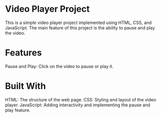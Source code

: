 # Video Player Project
This is a simple video player project implemented using HTML, CSS, and JavaScript. The main feature of this project is the ability to pause and play the video.
# Features
Pause and Play: Click on the video to pause or play it.
# Built With
HTML: The structure of the web page.
CSS: Styling and layout of the video player.
JavaScript: Adding interactivity and implementing the pause and play feature.
